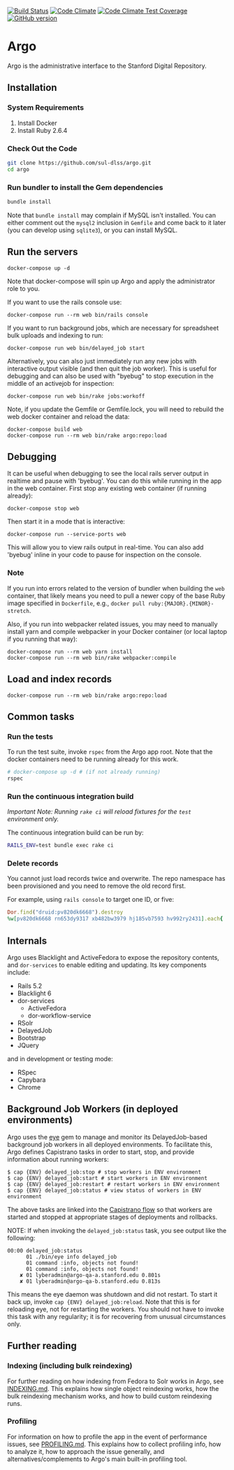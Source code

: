 [![Build Status](https://travis-ci.org/sul-dlss/argo.png?branch=master)](https://travis-ci.org/sul-dlss/argo)
[![Code Climate](https://codeclimate.com/github/sul-dlss/argo/badges/gpa.svg)](https://codeclimate.com/github/sul-dlss/argo)
[![Code Climate Test Coverage](https://codeclimate.com/github/sul-dlss/argo/badges/coverage.svg)](https://codeclimate.com/github/sul-dlss/argo/coverage)
[![GitHub version](https://badge.fury.io/gh/sul-dlss%2Fargo.svg)](https://badge.fury.io/gh/sul-dlss%2Fargo)

# Argo

Argo is the administrative interface to the Stanford Digital Repository.

## Installation

### System Requirements

1. Install Docker
2. Install Ruby 2.6.4

### Check Out the Code

```bash
git clone https://github.com/sul-dlss/argo.git
cd argo
```

### Run bundler to install the Gem dependencies

```bash
bundle install
```

Note that `bundle install` may complain if MySQL isn't installed.  You can either comment out the `mysql2` inclusion in `Gemfile` and come back to it later (you can develop using `sqlite3`), or you can install MySQL.

## Run the servers

```
docker-compose up -d
```

Note that docker-compose will spin up Argo and apply the administrator role to you.

If you want to use the rails console use:

```
docker-compose run --rm web bin/rails console
```

If you want to run background jobs, which are necessary for spreadsheet bulk uploads and indexing to run:

```
docker-compose run web bin/delayed_job start
```

Alternatively, you can also just immediately run any new jobs with interactive output visible
(and then quit the job worker).  This is useful for debugging and can also be used with "byebug"
to stop execution in the middle of an activejob for inspection:

```
docker-compose run web bin/rake jobs:workoff
```

Note, if you update the Gemfile or Gemfile.lock, you will need to rebuild the web docker container and reload the data:

```
docker-compose build web
docker-compose run --rm web bin/rake argo:repo:load
```

## Debugging

It can be useful when debugging to see the local rails server output in realtime and pause with 'byebug'.  You can do
this while running in the app in the web container.  First stop any existing web container (if running already):

```
docker-compose stop web
```

Then start it in a mode that is interactive:

```
docker-compose run --service-ports web
```

This will allow you to view rails output in real-time.  You can also add 'byebug' inline in your code to pause for inspection on the console.

### Note

If you run into errors related to the version of bundler when building the `web` container, that likely means you need to pull a newer copy of the base Ruby image specified in `Dockerfile`, e.g., `docker pull ruby:{MAJOR}.{MINOR}-stretch`.

Also, if you run into webpacker related issues, you may need to manually install yarn and compile webpacker in your Docker container (or local laptop if you running that way):

```
docker-compose run --rm web yarn install
docker-compose run --rm web bin/rake webpacker:compile
```

## Load and index records

```
docker-compose run --rm web bin/rake argo:repo:load
```


## Common tasks

### Run the tests

To run the test suite, invoke `rspec` from the Argo app root.  Note that the docker containers need to be running already for this work.
```bash
# docker-compose up -d # (if not already running)
rspec
```

### Run the continuous integration build

_Important Note: Running `rake ci` will reload fixtures for the `test` environment only._

The continuous integration build can be run by:

```bash
RAILS_ENV=test bundle exec rake ci
```

### Delete records

You cannot just load records twice and overwrite.  The repo namespace has been provisioned and you need to remove the old record first.

For example, using `rails console` to target one ID, or five:

```ruby
Dor.find("druid:pv820dk6668").destroy
%w[pv820dk6668 rn653dy9317 xb482bw3979 hj185vb7593 hv992ry2431].each{ |pid| Dor.find("druid:#{pid}").destroy }
```

## Internals

Argo uses Blacklight and ActiveFedora to expose the repository contents, and `dor-services` to enable editing and updating. Its key components include:

- Rails 5.2
- Blacklight 6
- dor-services
  - ActiveFedora
  - dor-workflow-service
- RSolr
- DelayedJob
- Bootstrap
- JQuery

and in development or testing mode:

- RSpec
- Capybara
- Chrome

## Background Job Workers (in deployed environments)

Argo uses the [eye](https://github.com/kostya/eye) gem to manage and monitor its DelayedJob-based background job workers in all deployed environments. To facilitate this, Argo defines Capistrano tasks in order to start, stop, and provide information about running workers:

```
$ cap {ENV} delayed_job:stop # stop workers in ENV environment
$ cap {ENV} delayed_job:start # start workers in ENV environment
$ cap {ENV} delayed_job:restart # restart workers in ENV environment
$ cap {ENV} delayed_job:status # view status of workers in ENV environment
```

The above tasks are linked into the [Capistrano flow](https://capistranorb.com/documentation/getting-started/flow/) so that workers are started and stopped at appropriate stages of deployments and rollbacks.

NOTE: If when invoking the `delayed_job:status` task, you see output like the following:

```
00:00 delayed_job:status
      01 ./bin/eye info delayed_job
      01 command :info, objects not found!
      01 command :info, objects not found!
    ✘ 01 lyberadmin@argo-qa-a.stanford.edu 0.801s
    ✘ 01 lyberadmin@argo-qa-b.stanford.edu 0.813s
```

This means the eye daemon was shutdown and did not restart. To start it back up, invoke `cap {ENV} delayed_job:reload`. Note that this is for reloading eye, not for restarting the workers. You should not have to invoke this task with any regularity; it is for recovering from unusual circumstances only.

## Further reading

### Indexing (including bulk reindexing)

For further reading on how indexing from Fedora to Solr works in Argo, see [INDEXING.md](INDEXING.md).  This explains how single object reindexing works, how the bulk reindexing mechanism works, and how to build custom reindexing runs.

### Profiling

For information on how to profile the app in the event of performance issues, see [PROFILING.md](PROFILING.md).  This explains how to collect profiling info, how to analyze it, how to approach the issue generally, and alternatives/complements to Argo's main built-in profiling tool.
